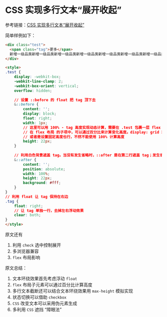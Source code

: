 # CSS 实现多行文本“展开收起”

参考链接：[CSS 实现多行文本“展开收起”](https://juejin.cn/post/6963904955262435336)

简单样例如下：

```html
<div class="test">
  <span class="tag">更多</span>
  新增一级品类新增一级品类新增一级品类新增一级品类新增一级品类新增一级品类新增一级品类新增一级品类新增一级品类新增一级品类新增一级品类新增一级品类新增一级品类新增一级品类新增一级品类新增一级品类新增一级品类新增一级品类
</div>

<style>
.test {
    display: -webkit-box;
    -webkit-line-clamp: 2;
    -webkit-box-orient: vertical;
    overflow: hidden;
    
    // 设置 ::before 的 float 把 tag 顶下去
    &::before {
        content: '';
        display: block;
        float: right;
        width: 1px;
        // 这里可以用 100% - tag 高度实现动态计算，需要在 .test 包裹一层 flex
        // 在 flex 布局 的子项中，可以通过百分比来计算变化高度。display: grid 和 display: -webkit-box 同样有效
        // 或者是设置固定高度也行，不然不能使用 100% 计算高度
        height: 22px;
    }
    
    // 利用白色背景遮盖 tag。当没有发生省略时，::after 是在第二行遮盖 tag；发生省略时，::after 已经挤到第三行去了，显示出 tag
    &::after {
        content: '';
        position: absolute;
        width: 100%;
        height: 22px;
        background: #fff;
    }
}
// 利用 float 让 tag 保持在右边
.tag {
    float: right;
    // 让 tag 单独一行，去掉左右浮动效果
    clear: both;
}
</style>
```

原文还有

1. 利用 `check` 选中控制展开
2. 多浏览器兼容
3. `flex` 布局影响

原文总结：

1. 文本环绕效果首先考虑浮动 `float`
2. `flex` 布局子元素可以通过百分比计算高度
3. 多行文本截断还可以结合文本环绕效果用 `max-height` 模拟实现
4. 状态切换可以借助 `checkbox`
5. `CSS` 改变文本可以采用伪元素生成
6. 多利用 `CSS` 遮挡 “障眼法”
